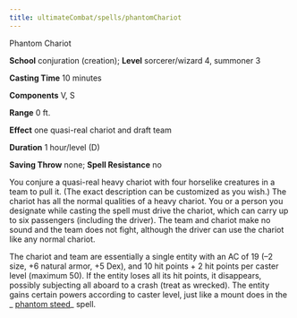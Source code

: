 ```yaml
---
title: ultimateCombat/spells/phantomChariot
---
```

Phantom Chariot

**School** conjuration (creation); **Level** sorcerer/wizard 4, summoner 3

**Casting Time** 10 minutes

**Components** V, S

**Range** 0 ft.

**Effect** one quasi-real chariot and draft team

**Duration** 1 hour/level (D)

**Saving Throw** none; **Spell Resistance** no

You conjure a quasi-real heavy chariot with four horselike creatures in a team to pull it. (The exact description can be customized as you wish.) The chariot has all the normal qualities of a heavy chariot. You or a person you designate while casting the spell must drive the chariot, which can carry up to six passengers (including the driver). The team and chariot make no sound and the team does not fight, although the driver can use the chariot like any normal chariot.

The chariot and team are essentially a single entity with an AC of 19 (–2 size, +6 natural armor, +5 Dex), and 10 hit points + 2 hit points per caster level (maximum 50). If the entity loses all its hit points, it disappears, possibly subjecting all aboard to a crash (treat as wrecked). The entity gains certain powers according to caster level, just like a mount does in the _ [phantom steed](spells/phantomSteed.md#_phantom-steed)_ spell.

